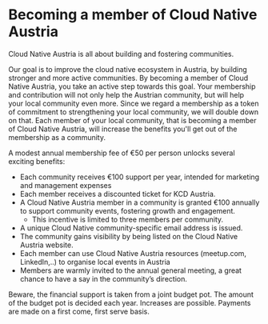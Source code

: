 # Becoming a member of Cloud Native Austria

Cloud Native Austria is all about building and fostering communities.

Our goal is to improve the cloud native ecosystem in Austria, by building stronger and more active communities.
By becoming a member of Cloud Native Austria, you take an active step towards this goal.
Your membership and contribution will not only help the Austrian community, but will help your local community even more.
Since we regard a membership as a token of commitment to strengthening your local community, we will double down on that.
Each member of your local community, that is becoming a member of Cloud Native Austria, will increase the benefits you'll get out of the membership as a community.

A modest annual membership fee of €50 per person unlocks several exciting benefits:

- Each community receives €100 support per year, intended for marketing and management expenses
- Each member receives a discounted ticket for KCD Austria.
- A Cloud Native Austria member in a community is granted €100 annually to support community events, fostering growth and engagement.
  - This incentive is limited to three members per community.
- A unique Cloud Native community-specific email address is issued.
- The community gains visibility by being listed on the Cloud Native Austria website.
- Each member can use Cloud Native Austria resources (meetup.com, LinkedIn,..) to organise local events in Austria
- Members are warmly invited to the annual general meeting, a great chance to have a say in the community’s direction.

Beware, the financial support is taken from a joint budget pot.
The amount of the budget pot is decided each year.
Increases are possible. Payments are made on a first come, first serve basis.
